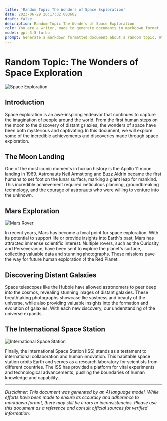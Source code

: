 ```yaml
---
title: 'Random Topic The Wonders of Space Exploration'
date: 2023-06-29 20:17:32.083602
draft: false
description: Random Topic The Wonders of Space Exploration
role: You are a writer, made to generate documents in markdown format. It is very important that all of the documents you generate are in valid markdown format.
model: gpt-3.5-turbo
prompt: Generate a markdown formatted document about a random topic. At the bottom, include a disclaimer explaining that the document was generated by you. The first line of the document should be the title. Make sure that the entire document is in proper markdown format, using a mix of various tags to make the document visually appealing.
---
```


# Random Topic: The Wonders of Space Exploration

![Space Exploration](https://images.pexels.com/photos/3032996/pexels-photo-3032996.jpeg)

## Introduction

Space exploration is an awe-inspiring endeavor that continues to capture the imagination of people around the world. From the first human steps on the moon to the discovery of distant galaxies, the wonders of space have been both mysterious and captivating. In this document, we will explore some of the incredible achievements and discoveries made through space exploration.

## The Moon Landing

One of the most iconic moments in human history is the Apollo 11 moon landing in 1969. Astronauts Neil Armstrong and Buzz Aldrin became the first humans to set foot on the lunar surface, marking a giant leap for mankind. This incredible achievement required meticulous planning, groundbreaking technology, and the courage of astronauts who were willing to venture into the unknown.

## Mars Exploration

![Mars Rover](https://images.pexels.com/photos/109401/pexels-photo-109401.jpeg)

In recent years, Mars has become a focal point for space exploration. With its potential to support life or provide insights into Earth's past, Mars has attracted immense scientific interest. Multiple rovers, such as the Curiosity and Perseverance, have been sent to explore the planet's surface, collecting valuable data and stunning photographs. These missions pave the way for future human exploration of the Red Planet.

## Discovering Distant Galaxies

Space telescopes like the Hubble have allowed astronomers to peer deep into the cosmos, revealing stunning images of distant galaxies. These breathtaking photographs showcase the vastness and beauty of the universe, while also providing valuable insights into the formation and evolution of galaxies. With each new discovery, our understanding of the universe expands.

## The International Space Station

![International Space Station](https://images.pexels.com/photos/258112/pexels-photo-258112.jpeg)

Finally, the International Space Station (ISS) stands as a testament to international collaboration and human innovation. This habitable space station orbits Earth and serves as a research laboratory for scientists from different countries. The ISS has provided a platform for vital experiments and technological advancements, pushing the boundaries of human knowledge and capability.

---

*Disclaimer: This document was generated by an AI language model. While efforts have been made to ensure its accuracy and adherence to markdown format, there may still be errors or inconsistencies. Please use this document as a reference and consult official sources for verified information.*
